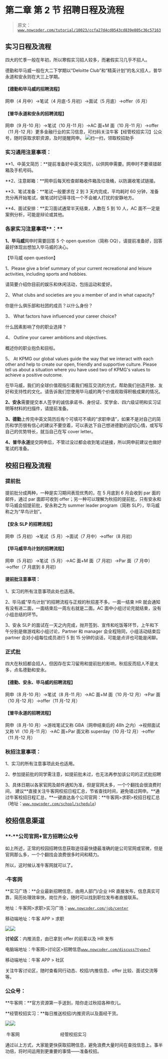 # 第二章 第 2 节 招聘日程及流程

> 原文：[`www.nowcoder.com/tutorial/10023/ccfa27d4cd0543cd839e805c36c57163`](https://www.nowcoder.com/tutorial/10023/ccfa27d4cd0543cd839e805c36c57163)

## **实习日程及流程**

四大的忙季一般在年初，所以寒假实习招人较多，而暑假实习几乎不招人。

德勤和毕马威一般在大二下学期以“Deloitte Club”和“精英计划”的名义招人，普华永道和安永则在大三上学期。

#### 【德勤和毕马威的招聘流程】

网申（4 月中）→笔试（4 月底-5 月初）→面试（5 月底）→offer（6 月）

#### 【普华永道和安永的招聘流程】

网申（9 月-10 月）→笔试（10 月-11 月）→AC 面+M 面（10 月-11 月）→offer（11 月-12 月）更多金融行业的实习信息，可扫码关注牛客【经管校招实习】公众号，随时获取求职资源，及时提醒网申。 ![](img/7963177a8c8d374eda62ba24e873ce24.png)扫一扫，领取校招助手

### **实习****通用注意事项****：**

**1、中英文简历：**提前准备好中英文简历，以供网申需要。网申时不要填错邮箱及手机号码。

**2、注意邮箱：**网申后每天检查邮箱收件箱及垃圾桶，以防漏收笔试链接。

**3、笔试准备：**笔试一般要求在 2 到 3 天内完成，平均耗时 60 分钟，准备充分再开始笔试，做笔试时记得寻找一个不会被人打扰的安静地方。

**4、面试安排：**实习面试通常半天结束，人数在 5 到 10 人，AC 面不一定是案例分析，可能是辩论或其他。

### **各家****实习****注意事项****：**

**1、毕马威**网申时需要回答 5 个 open question（简称 OQ），请提前准备好，回答最好体现出想加入毕马威的决心。

【毕马威 open question】

1、Please give a brief summary of your current recreational and leisure activities, including sports and hobbies. 

请简要介绍你目前的娱乐和休闲活动，包括运动和爱好。

2、What clubs and societies are you a member of and in what capacity?

你是什么俱乐部和社团的成员？以什么身份？

3、 What factors have influenced your career choice?

什么因素影响了你的职业选择？

4、 Outline your career ambitions and objectives.

概述你的职业抱负和目标。

5、 At KPMG our global values guide the way that we interact with each other and help to create our open, friendly and supportive culture. Please tell us about a situation where you have used two of KPMG's values to achieve a positive outcome.

在毕马威，我们的全球价值观指引着我们相互交流的方式，帮助我们创造开放、友好和支持性的文化。请告诉我们您使用毕马威的两个价值观取得积极成果的情况。

**2、安永**需要提交本人签字的诚信承诺书、身份证、奖学金、四六级证明和实习证明等材料的扫描件，请提前准备。

**3、德勤**上传完中英文简历后有个可填可不填的“求职申请”，如果不是对自己的简历和学历很有信心的建议不要空着，可以表达下自己想进德勤的迫切心情，或写写自己的优势特长，就当自己在写 cover letter。

**4、普华永道**提交网申后，不管过没过都会收到笔试链接，所以网申前建议也做好笔试的准备。

## **校招日程及流程**

### **提前批**

提前批分成两种，一种是实习期间表现优秀的，在 5 月底到 6 月会收到 par 面的邮件，通过 par 面即可收到 offer；另一种可以理解为秋招的提前批，只有安永和毕马威会招提前批，安永称之为 summer leader program（简称 SLP），毕马威称之为“早鸟计划”。

#### 【安永 SLP 的招聘流程】

网申（5 月初）→笔试（5 月）→面试（7 月中）→offer（8 月初）

#### 【毕马威早鸟计划的招聘流程】

网申（5 月初）→笔试（5 月）→AC 面+M 面（7 月初）→Par 面（7 月中）→offer（7 月底到 8 月初）

#### **提前批****注意事项****：**

1、实习的所有注意事项此处也适用。

2、毕马威“早鸟计划”的招聘流程与正规的秋招差不多。一面一结束 HR 就会通知有没有进二面，一面结束后一周左右就是二面。AC 面中小组讨论完就结束，没有小组总结的环节。

3、安永 SLP 的面试在一天之内完成，抛开签到、宣传和吃饭等环节，上午和下午分别是做游戏和小组讨论，Partner 和 manager 会全程陪同，小组活动结束后 partner 会对小组每位成员进行 5 到 15 分钟的谈话，可能是点评也可能是闲聊。

### **正式批**

四大在秋招都会招人，但因存在实习留用和提前批的影响，秋招反而招人不是太多，点名德勤和安永。

#### 【德勤、安永、毕马威的招聘流程】

网申（8 月-10 月）→笔试（8 月-11 月）→AC 面+M 面（10 月-12 月）→Par 面（10 月-12 月）→offer（11 月-12 月）

#### 【普华永道的招聘流程】

网申（8 月-10 月）→游戏笔试又称 GBA（网申结束后的 48h 之内）→视频面试又称 VI（10 月-11 月）→AC 面+Par 面又称 superday（10 月-12 月）→offer（11 月-12 月）

### **秋招****注意事项****：**

1、实习的所有注意事项此处也适用。

2、参加提前批的同学需注意，如提前批未过，也无法再参加该公司的正式批招聘

3、具体日期以各家官网及邮件通知为准，但是官网太多，一个个翻找会很浪费时间， 建议**直接关注牛客网校招日程汇总，节省查找时间，避免错过网申。**通过牛客校招日程汇总，**一键直达各个公司官网：**牛客网>求职>校招日程汇总（地址：[`www.nowcoder.com/school/schedule`](https://www.nowcoder.com/school/schedule)）

## **校招信息渠道**

### **·****公司官网+官方招聘公众号**

如上所述，正常的校园招聘信息获取途径最快捷最准确的是公司官网或官微，但是官网那么多，一个个翻找会浪费很多时间和精力。

所以，这时候认准牛客网就可以了。

### **·牛客网**

**实习广场：**企业最新招聘信息，由用人部门/企业 HR 直接发布，信息真实可靠，简历处理效率快，岗位齐全，随时可以找到职位发布者直接联系。 

地址：牛客网>求职>实习广场：[`www.nowcoder.com/job/center`](https://www.nowcoder.com/job/center)  

移动端地址：牛客 APP > 求职

![](img/3751c81695dbf2e809e600265a86dd24.png)![](img/880e9f68a57834c7636daecd55cbfbea.png)

**讨论区**：内推消息，由已拿到 offer 的前辈以及 HR 发布

电脑端地址：牛客网>讨论区>招聘信息[`www.nowcoder.com/discuss?type=7`](https://www.nowcoder.com/discuss?type=7) 

移动端地址：牛客 APP > 社区 

关注牛客讨论区，随时查看同行动态、校招/内推信息、offer 比较、面试交流等等。

### **公众号：**

**牛客网：**官方资源第一手送到，陪你走过秋招各种坎儿。

**经管校招实习：**每日推送校招/内推资讯以及面经干货。

![](img/71e086c7e81c0c11ac7dbb18f9be0d5c.png)![](img/abe79c7c1be85be621007c30f25d4478.png) 

 牛客网                                 经管校招实习

通过以上方式，大家能更快获取招聘信息，避免浪费大量时间在查找信息上。事半功倍，将时间运用到更重要的事情——准备校招。